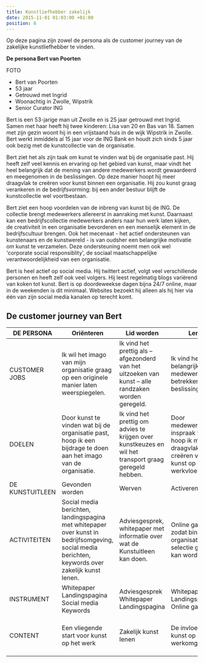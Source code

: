 ```yaml
---
title: Kunstliefhebber zakelijk
date: 2015-11-01 01:03:00 +01:00
position: 6
---
```


Op deze pagina zijn zowel de persona als de customer journey van de zakelijke kunstliefhebber te vinden. 

**De persona Bert van Poorten**

FOTO

* Bert van Poorten 
* 53 jaar
* Getrouwd met Ingrid
* Woonachtig in Zwolle, Wipstrik
* Senior Curator ING

Bert is een 53-jarige man uit Zwolle en is 25 jaar getrouwd met Ingrid. Samen met haar heeft hij twee kinderen: Lisa van 20 en Bas van 18. Samen met zijn gezin woont hij in een vrijstaand huis in de wijk Wipstrik in Zwolle. Bert werkt inmiddels al 15 jaar voor de ING Bank en houdt zich sinds 5 jaar ook bezig met de kunstcollectie van de organisatie. 

Bert ziet het als zijn taak om kunst te vinden wat bij de organisatie past. Hij heeft zelf veel kennis en ervaring op het gebied van kunst, maar vindt het heel belangrijk dat de mening van andere medewerkers wordt gewaardeerd en meegenomen in de beslissingen. Op deze manier hoopt hij meer draagvlak te creëren voor kunst binnen een organisatie. Hij zou kunst graag verankeren in de bedrijfsvorming: bij een ander bestuur blijft de kunstcollectie wel voortbestaan. 

Bert ziet een hoop voordelen van de inbreng van kunst bij de ING. De collectie brengt medewerkers allereerst in aanraking met kunst. Daarnaast kan een bedrijfscollectie medewerkers anders naar hun werk laten kijken, de creativiteit in een organisatie bevorderen en een menselijk element in de bedrijfscultuur brengen. Ook het mecenaat - het actief ondersteunen van kunstenaars en de kunstwereld - is van oudsher een belangrijke motivatie om kunst te verzamelen. Deze ondersteuning noemt men ook wel 'corporate social responsiblity', de sociaal maatschappelijke verantwoordelijkheid van een organisatie. 

Bert is heel actief op social media. Hij twittert actief, volgt veel verschillende personen en heeft zelf ook veel volgers. Hij leest regelmatig blogs variërend van koken tot kunst. Bert is op doordeweekse dagen bijna 24/7 online, maar in de weekenden is dit minimaal. Websites bezoekt hij alleen als hij hier via één van zijn social media kanalen op terecht komt. 


## De customer journey van Bert

|    DE PERSONA           |    Oriënteren                                                                                                                                               |    Lid worden                                                                                                   |    Lenen                                                                                                  |    Kopen                                                                                                                         |    Aanbevelen                                                                                                  |
|-------------------------|-------------------------------------------------------------------------------------------------------------------------------------------------------------|-----------------------------------------------------------------------------------------------------------------|-----------------------------------------------------------------------------------------------------------|----------------------------------------------------------------------------------------------------------------------------------|----------------------------------------------------------------------------------------------------------------|
|    CUSTOMER JOBS        |    Ik wil het imago van mijn   organisatie graag op een originele manier laten weerspiegelen.                                                               |    Ik vind het prettig als –   afgezonderd van het uitzoeken van kunst – alle randzaken worden geregeld.        |    Ik vind het belangrijk om   de medewerkers te betrekken bij het beslissingsproces.                     |    Ik wil graag met kunst een   investering doen in het bedrijf.                                                                 |    Ik wil mijn medewerkers   graag iets bijbrengen over kunst.                                                 |
|    DOELEN               |    Door kunst te vinden wat   bij de organisatie past, hoop ik een bijdrage te doen aan het imago van de   organisatie.                                     |    Ik vind het prettig om   advies te krijgen over kunstkeuzes en wil het transport graag geregeld   hebben.    |    Door medewerkers inspraak   te geven hoop ik meer draagvlak te creëren voor kunst op de werkvloer.     |    Door regelmatig kunst te   kopen, kunnen we een mooie bedrijfscollectie opbouwen.                                             |    Ik zou het prettig vinden   als de medewerkers de waarde van kunst (meer) gaan inzien.                      |
|    DE KUNSTUITLEEN      |    Gevonden worden                                                                                                                                          |    Werven                                                                                                       |    Activeren                                                                                              |    Vertrouwen, boeien, binden                                                                                                    |    Refereren                                                                                                   |
|    ACTIVITEITEN         |    Social media berichten,   landingspagina met whitepaper over kunst in bedrijfsomgeving, social media   berichten, keywords over zakelijk kunst lenen.    |    Adviesgesprek, whitepaper   met informatie over wat de Kunstuitleen kan doen.                                |    Online galerij zodat   binnen de organisatie selectie gemaakt kan worden,                              |    Landingspagina met   whitepaper over kunstinvesteringen, emailnieuwsbrief met mogelijke   kunstwerken voor een collectie.     |    Medewerkers wijzen op   concept van Kunstuitleen, vertellen over de maatschappelijke waarde van   kunst.    |
|    INSTRUMENT           |    Whitepaper   Landingspagina   Social   media   Keywords                                                                                                  |    Adviesgesprek   Whitepaper   Landingspagina                                                                  |    Whitepaper   Landingspagina   Online galerij                                                           |    Whitepaper   Landingspagina   Emailnieuwsbrief                                                                                |    Whitepaper   Emailnieuwsbrief   Rondleiding in   Kunstuitleen                                               |
|        CONTENT          |    Een vliegende start voor   kunst op het werk                                                                                                             |    Zakelijk kunst lenen                                                                                         |    De invloed van kunst op   een werkomgeving                                                             |    Kunst als investering   5 redenen om een   kunstcollectie op te bouwen                                                        |    Welke invloed heeft kunst   op jou?   Corporate Social   Responsability                                     |

